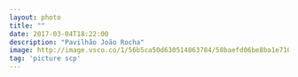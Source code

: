 ```yaml
---
layout: photo
title: ""
date: 2017-03-04T18:22:00
description: "Pavilhão João Rocha"
image: http://image.vsco.co/1/56b5ca50d630514863784/58baefd06be8ba1e71000001/1600x905/0bdcac05-701f-4e92-9b7d-abf98e875da3-1812898689.jpg
tag: 'picture scp'
---
```



